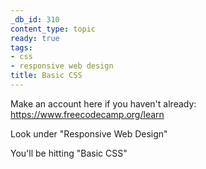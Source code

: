 ```yaml
---
_db_id: 310
content_type: topic
ready: true
tags:
- css
- responsive web design
title: Basic CSS
---
```


Make an account here if you haven't already: https://www.freecodecamp.org/learn

Look under "Responsive Web Design"

You'll be hitting "Basic CSS"